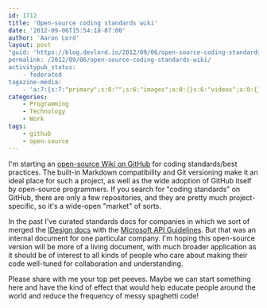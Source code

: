 ```yaml
---
id: 1712
title: 'Open-source coding standards wiki'
date: '2012-09-06T15:54:18-07:00'
author: 'Aaron Lord'
layout: post
"guid: 'https://blog.devlord.io/2012/09/06/open-source-coding-standards-wiki/'
permalink: /2012/09/06/open-source-coding-standards-wiki/
activitypub_status:
    - federated
tagazine-media:
    - 'a:7:{s:7:"primary";s:0:"";s:6:"images";a:0:{}s:6:"videos";a:0:{}s:11:"image_count";i:0;s:6:"author";s:8:"28099389";s:7:"blog_id";s:8:"28571045";s:9:"mod_stamp";s:19:"2012-09-07 01:59:21";}'
categories:
    - Programming
    - Technology
    - Work
tags:
    - github
    - open-source
---
```


I'm starting an <a href="https://github.com/lorddev/coding-standards/">open-source Wiki on GitHub</a> for coding standards/best practices. The built-in Markdown compatibility and Git versioning make it an ideal place for such a project, as well as the wide adoption of GitHub itself by open-source programmers. If you search for "coding standards" on GitHub, there are only a few repositories, and they are pretty much project-specific, so it's a wide-open "market" of sorts.

In the past I've curated standards docs for companies in which we sort of merged the <a href="http://www.idesign.net/idesign/download/IDesign%20CSharp%20Coding%20Standard.zip">IDesign docs</a> with the <a href="http://msdn.microsoft.com/en-us/library/ms229042(v=vs.100).aspx">Microsoft API Guidelines</a>. But that was an internal document for one particular company. I'm hoping this open-source version will be more of a living document, with much broader application as it should be of interest to all kinds of people who care about making their code well-tuned for collaboration and understanding.

Please share with me your top pet peeves. Maybe we can start something here and have the kind of effect that would help educate people around the world and reduce the frequency of messy spaghetti code!
